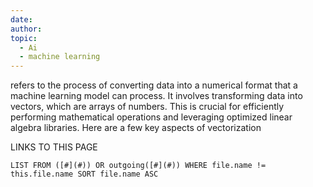 ```yaml
---
date: 
author: 
topic:
  - Ai
  - machine learning
---
```

refers to the process of converting data into a numerical format that a machine learning model can process. It involves transforming data into vectors, which are arrays of numbers. This is crucial for efficiently performing mathematical operations and leveraging optimized linear algebra libraries. Here are a few key aspects of vectorization




LINKS TO THIS PAGE 
```dataview
LIST FROM ([#](#)) OR outgoing([#](#)) WHERE file.name != this.file.name SORT file.name ASC 
```

